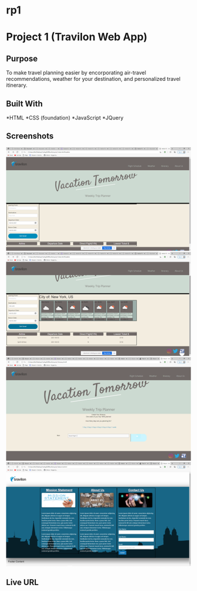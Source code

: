 # rp1 
# Project 1 (Travilon Web App)

## Purpose
To make travel planning easier by encorporating air-travel recommendations, weather for your destination, and personalized travel itinerary. 

## Built With
*HTML
*CSS (foundation)
*JavaScript
*JQuery 

## Screenshots
![ScreenShot of Current Active Webpage 1](./assets/images/one.png)
![ScreenShot of Current Active Webpage 2](./assets/images/two.png)
![ScreenShot of Current Active Webpage 3](./assets/images/three.png)
![ScreenShot of Current Active Webpage 4](./assets/images/four.png)
## Live URL
